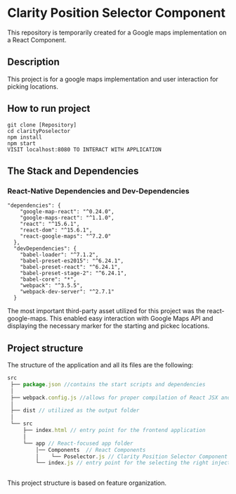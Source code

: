 # Clarity Position Selector Component
This repository is temporarily created for a Google maps implementation on a React Component.

## Description
This project is for a google maps implementation and user interaction for picking locations.

## How to run project
```
git clone [Repository]
cd clarityPoselector
npm install
npm start
VISIT localhost:8080 TO INTERACT WITH APPLICATION
```

## The Stack and Dependencies
### React-Native Dependencies and Dev-Dependencies
```
"dependencies": {
    "google-map-react": "^0.24.0",
    "google-maps-react": "^1.1.0",
    "react": "^15.6.1",
    "react-dom": "^15.6.1",
    "react-google-maps": "^7.2.0"
  },
  "devDependencies": {
    "babel-loader": "^7.1.2",
    "babel-preset-es2015": "^6.24.1",
    "babel-preset-react": "^6.24.1",
    "babel-preset-stage-2": "^6.24.1",
    "babel-core": "*",
    "webpack": "^3.5.5",
    "webpack-dev-server": "^2.7.1"
  }

```

The most important third-party asset utilized for this project was the react-google-maps. This enabled easy interaction with Google Maps API and displaying the necessary marker for the starting and pickec locations.

## Project structure 
The structure of the application and all its files are the following:
```javascript
src
 ├── package.json //contains the start scripts and dependencies
 │
 ├── webpack.config.js //allows for proper compilation of React JSX and specifies build config
 │
 ├── dist // utilized as the output folder
 │
 └── src
 	 ├── index.html // entry point for the frontend application
 	 │
     └── app // React-focused app folder
         │── Components  // React Components
     	 │	  └── Poselector.js // Clarity Position Selector Component
    	 └── index.js // entry point for the selecting the right injection point in index.html
 
```
This project structure is based on feature organization. 